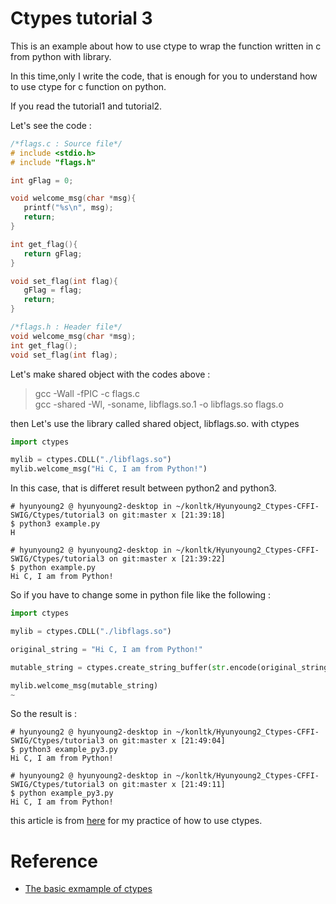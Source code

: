 # Ctypes tutorial 3

This is an example about how to use ctype to wrap the function written in c from python with library.

In this time,only I write the code, that is enough for you to understand how to use ctype for c function on python. 

If you read the tutorial1 and tutorial2. 

Let's see the code :

```c
/*flags.c : Source file*/
# include <stdio.h>
# include "flags.h"

int gFlag = 0;

void welcome_msg(char *msg){
   printf("%s\n", msg);
   return;
}

int get_flag(){
   return gFlag;
}

void set_flag(int flag){
   gFlag = flag;
   return;
}

/*flags.h : Header file*/
void welcome_msg(char *msg);
int get_flag();
void set_flag(int flag);
```

Let's make shared object with the codes above : 

> gcc -Wall -fPIC -c flags.c  
> gcc -shared -Wl, -soname, libflags.so.1 -o libflags.so flags.o

then Let's use the library called shared object, libflags.so. with ctypes

```python
import ctypes

mylib = ctypes.CDLL("./libflags.so")
mylib.welcome_msg("Hi C, I am from Python!")
```

In this case, that is differet result between python2 and python3.

```shell
# hyunyoung2 @ hyunyoung2-desktop in ~/konltk/Hyunyoung2_Ctypes-CFFI-SWIG/Ctypes/tutorial3 on git:master x [21:39:18] 
$ python3 example.py
H

# hyunyoung2 @ hyunyoung2-desktop in ~/konltk/Hyunyoung2_Ctypes-CFFI-SWIG/Ctypes/tutorial3 on git:master x [21:39:22] 
$ python example.py 
Hi C, I am from Python!
```

So if you have to change some in python file like the following :

```python
import ctypes

mylib = ctypes.CDLL("./libflags.so")

original_string = "Hi C, I am from Python!"

mutable_string = ctypes.create_string_buffer(str.encode(original_string))

mylib.welcome_msg(mutable_string)
~                                          
```

So the result is : 

```shell
# hyunyoung2 @ hyunyoung2-desktop in ~/konltk/Hyunyoung2_Ctypes-CFFI-SWIG/Ctypes/tutorial3 on git:master x [21:49:04] 
$ python3 example_py3.py
Hi C, I am from Python!

# hyunyoung2 @ hyunyoung2-desktop in ~/konltk/Hyunyoung2_Ctypes-CFFI-SWIG/Ctypes/tutorial3 on git:master x [21:49:11] 
$ python example_py3.py 
Hi C, I am from Python!
```

this article is from [here](http://karuppuswamy.com/wordpress/2012/01/28/how-to-use-c-library-in-python-generating-python-wrappers-for-c-library/) for my practice of how to use ctypes.


# Reference

  - [The basic exmample of ctypes](http://karuppuswamy.com/wordpress/2012/01/28/how-to-use-c-library-in-python-generating-python-wrappers-for-c-library/)
